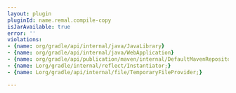 ```yaml
---
layout: plugin
pluginId: name.remal.compile-copy
isJarAvailable: true
error: ''
violations:
- {name: org/gradle/api/internal/java/JavaLibrary}
- {name: org/gradle/api/internal/java/WebApplication}
- {name: org/gradle/api/publication/maven/internal/DefaultMavenRepositoryHandlerConvention}
- {name: Lorg/gradle/internal/reflect/Instantiator;}
- {name: Lorg/gradle/api/internal/file/TemporaryFileProvider;}

---
```

